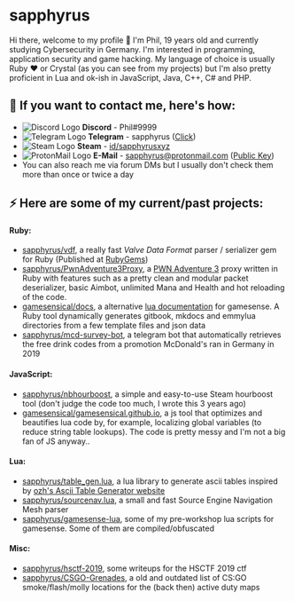 # sapphyrus
Hi there, welcome to my profile 👋 I'm Phil, 19 years old and currently studying Cybersecurity in Germany. I'm interested in programming, application security and game hacking. My language of choice is usually Ruby ❤ or Crystal (as you can see from my projects) but I'm also pretty proficient in Lua and ok-ish in JavaScript, Java, C++, C# and PHP.

## 💬 If you want to contact me, here's how:
- ![Discord Logo](https://i.imgur.com/002xgns.png) __Discord__ - Phil#9999
- ![Telegram Logo](https://i.imgur.com/GvBrDW5.png) __Telegram__ - sapphyrus ([Click](https://t.me/sapphyrus))
- ![Steam Logo](https://i.imgur.com/RAjZrQb.png) __Steam__ - [id/sapphyrusxyz](https://steamcommunity.com/id/sapphyrusxyz)
- ![ProtonMail Logo](https://i.imgur.com/uViDMFT.png) __E-Mail__ - [sapphyrus@protonmail.com](mailto:sapphyrus@protonmail.com) ([Public Key](https://gist.github.com/sapphyrus/1c8c87832c011c383df3b21bc0dbd1d8))
- You can also reach me via forum DMs but I usually don't check them more than once or twice a day

## ⚡ Here are some of my current/past projects:

#### Ruby:
- [sapphyrus/vdf](https://github.com/sapphyrus/vdf), a really fast *Valve Data Format* parser / serializer gem for Ruby (Published at [RubyGems](https://rubygems.org/gems/vdf))
- [sapphyrus/PwnAdventure3Proxy](https://github.com/sapphyrus/PwnAdventure3Proxy), a [PWN Adventure 3](https://www.pwnadventure.com/) proxy written in Ruby with features such as a pretty clean and modular packet deserializer, basic Aimbot, unlimited Mana and Health and hot reloading of the code.
- [gamesensical/docs](https://github.com/gamesensical/docs), a alternative [lua documentation](https://gamesensical.gitbook.io/docs/) for gamesense. A Ruby tool dynamically generates gitbook, mkdocs and emmylua directories from a few template files and json data
- [sapphyrus/mcd-survey-bot](https://github.com/sapphyrus/mcd-survey-bot), a telegram bot that automatically retrieves the free drink codes from a promotion McDonald's ran in Germany in 2019

#### JavaScript:
- [sapphyrus/nbhourboost](https://github.com/sapphyrus/hsctf-2019), a simple and easy-to-use Steam hourboost tool (don't judge the code too much, I wrote this 3 years ago)
- [gamesensical/gamesensical.github.io](https://github.com/gamesensical/gamesensical.github.io), a js tool that optimizes and beautifies lua code by, for example, localizing global variables (to reduce string table lookups). The code is pretty messy and I'm not a big fan of JS anyway..

#### Lua:
- [sapphyrus/table_gen.lua](https://github.com/sapphyrus/table_gen.lua), a lua library to generate ascii tables inspired by [ozh's Ascii Table Generator website](https://ozh.github.io/ascii-tables/)
- [sapphyrus/sourcenav.lua](https://github.com/sapphyrus/sourcenav.lua), a small and fast Source Engine Navigation Mesh parser
- [sapphyrus/gamesense-lua](https://github.com/sapphyrus/gamesense-lua), some of my pre-workshop lua scripts for gamesense. Some of them are compiled/obfuscated

#### Misc:
- [sapphyrus/hsctf-2019](https://github.com/sapphyrus/hsctf-2019), some writeups for the HSCTF 2019 ctf
- [sapphyrus/CSGO-Grenades](https://github.com/sapphyrus/CSGO-Grenades), a old and outdated list of CS:GO smoke/flash/molly locations for the (back then) active duty maps
